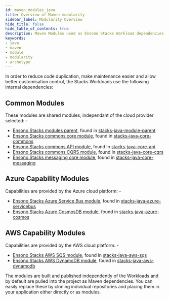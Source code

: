 ```yaml
---
id: maven_modules_java
title: Overview of Maven modularity
sidebar_label: Modularity Overview
hide_title: false
hide_table_of_contents: true
description: Maven Modules used as Ensono Stacks Workload dependencies
keywords:
- java
- maven
- module
- modularity
- archetype
---
```


In order to reduce code duplication, make maintenance easier and allow better customisation control, 
the Stacks Workloads use the following internal dependencies:

## Common Modules

These modules are shared modules, independant of the cloud provider selected: -

- [Ensono Stacks modules parent](/docs/workloads/common/backend/java/architecture/dependency_parent_java), found in [stacks-java-module-parent](https://github.com/Ensono/stacks-java-module-parent)
- [Ensono Stacks commons core module](/docs/workloads/common/backend/java/architecture/dependency_commons_java), found in [stacks-java-core-commons](https://github.com/Ensono/stacks-java-core-commons)
- [Ensono Stacks commons API module](/docs/workloads/common/backend/java/architecture/dependency_api_java), found in [stacks-java-core-api](https://github.com/Ensono/stacks-java-core-api)
- [Ensono Stacks commons CQRS module](/docs/workloads/common/backend/java/architecture/dependency_cqrs_java), found in [stacks-java-core-cqrs](https://github.com/Ensono/stacks-java-core-cqrs)
- [Ensono Stacks messaging core module](/docs/workloads/common/backend/java/architecture/dependency_messaging_java), found in [stacks-java-core-messaging](https://github.com/Ensono/stacks-java-core-messaging)

## Azure Capability Modules

Capabilities are provided by the Azure cloud platform: -

- [Ensono Stacks Azure Service Bus module](/docs/workloads/azure/backend/java/architecture/dependency_servicebus_java), found in [stacks-java-azure-servicebus](https://github.com/Ensono/stacks-java-azure-servicebus)
- [Ensono Stacks Azure CosmosDB module](/docs/workloads/azure/backend/java/architecture/dependency_cosmos_java), found in [stacks-java-azure-cosmos](https://github.com/Ensono/stacks-java-azure-cosmos)

## AWS Capability Modules

Capabilities are provided by the AWS cloud platform: -

- [Ensono Stacks AWS SQS module](/docs/workloads/aws/backend/java/architecture/dependency_sqs_java), found in [stacks-java-aws-sqs](https://github.com/Ensono/stacks-java-aws-sqs)
- [Ensono Stacks AWS DynamoDB module](/docs/workloads/aws/backend/java/architecture/dependency_dynamodb_java), found in [stacks-java-aws-dynamodb](https://github.com/Ensono/stacks-java-aws-dynamodb)

The modules are built and published independently of the Workloads and by default are pulled into the project as
Maven dependencies. You can easily replace these by cloning individual repositories and placing them in your
application either directly or as modules.
